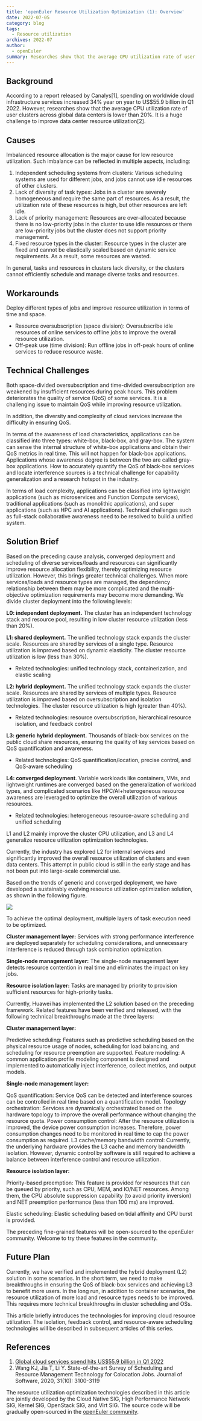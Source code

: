 ```yaml
---
title: 'openEuler Resource Utilization Optimization (1): Overview'
date: 2022-07-05
category: blog
tags:
  - Resource utilization
archives: 2022-07
author:
  - openEuler
summary: Researches show that the average CPU utilization rate of user clusters across global data centers is lower than 20%. It is a huge challenge to improve data center resource utilization.
---
```


## Background

According to a report released by Canalys[1], spending on worldwide cloud infrastructure services increased 34% year on year to US$55.9 billion in Q1 2022. However, researches show that the average CPU utilization rate of user clusters across global data centers is lower than 20%. It is a huge challenge to improve data center resource utilization[2].

## Causes

Imbalanced resource allocation is the major cause for low resource utilization. Such imbalance can be reflected in multiple aspects, including:

1.  Independent scheduling systems from clusters: Various scheduling systems are used for different jobs, and jobs cannot use idle resources of other clusters.
2.  Lack of diversity of task types: Jobs in a cluster are severely homogeneous and require the same part of resources. As a result, the utilization rate of these resources is high, but other resources are left idle.
3.  Lack of priority management: Resources are over-allocated because there is no low-priority jobs in the cluster to use idle resources or there are low-priority jobs but the cluster does not support priority management.
4.  Fixed resource types in the cluster: Resource types in the cluster are fixed and cannot be elastically scaled based on dynamic service requirements. As a result, some resources are wasted.

In general, tasks and resources in clusters lack diversity, or the clusters cannot efficiently schedule and manage diverse tasks and resources.

## Workarounds

Deploy different types of jobs and improve resource utilization in terms of time and space.

- Resource oversubscription (space division): Oversubscribe idle resources of online services to offline jobs to improve the overall resource utilization.
- Off-peak use (time division): Run offline jobs in off-peak hours of online services to reduce resource waste.

## Technical Challenges

Both space-divided oversubscription and time-divided oversubscription are weakened by insufficient resources during peak hours. This problem deteriorates the quality of service (QoS) of some services. It is a challenging issue to maintain QoS while improving resource utilization.

In addition, the diversity and complexity of cloud services increase the difficulty in ensuring QoS.

In terms of the awareness of load characteristics, applications can be classified into three types: white-box, black-box, and gray-box. The system can sense the internal structure of white-box applications and obtain their QoS metrics in real time. This will not happen for black-box applications. Applications whose awareness degree is between the two are called gray-box applications. How to accurately quantify the QoS of black-box services and locate interference sources is a technical challenge for capability generalization and a research hotspot in the industry.

In terms of load complexity, applications can be classified into lightweight applications (such as microservices and Function Compute services), traditional applications (such as monolithic applications), and super applications (such as HPC and AI applications). Technical challenges such as full-stack collaborative awareness need to be resolved to build a unified system.

## Solution Brief

Based on the preceding cause analysis, converged deployment and scheduling of diverse services/loads and resources can significantly improve resource allocation flexibility, thereby optimizing resource utilization. However, this brings greater technical challenges. When more services/loads and resource types are managed, the dependency relationship between them may be more complicated and the multi-objective optimization requirements may become more demanding. We divide cluster deployment into the following levels:

**L0: independent deployment.** The cluster has an independent technology stack and resource pool, resulting in low cluster resource utilization (less than 20%).

**L1: shared deployment.** The unified technology stack expands the cluster scale. Resources are shared by services of a single type. Resource utilization is improved based on dynamic elasticity. The cluster resource utilization is low (less than 30%).

- Related technologies: unified technology stack, containerization, and elastic scaling

**L2: hybrid deployment.** The unified technology stack expands the cluster scale. Resources are shared by services of multiple types. Resource utilization is improved based on oversubscription and isolation technologies. The cluster resource utilization is high (greater than 40%).

- Related technologies: resource oversubscription, hierarchical resource isolation, and feedback control

**L3: generic hybrid deployment.** Thousands of black-box services on the public cloud share resources, ensuring the quality of key services based on QoS quantification and awareness.

- Related technologies: QoS quantification/location, precise control, and QoS-aware scheduling

**L4: converged deployment**. Variable workloads like containers, VMs, and lightweight runtimes are converged based on the generalization of workload types, and complicated scenarios like HPC/AI+heterogeneous resource awareness are leveraged to optimize the overall utilization of various resources.

- Related technologies: heterogeneous resource-aware scheduling and unified scheduling

L1 and L2 mainly improve the cluster CPU utilization, and L3 and L4 generalize resource utilization optimization technologies.

Currently, the industry has explored L2 for internal services and significantly improved the overall resource utilization of clusters and even data centers. This attempt in public cloud is still in the early stage and has not been put into large-scale commercial use.

Based on the trends of generic and converged deployment, we have developed a sustainably evolving resource utilization optimization solution, as shown in the following figure.

<img src="./z01.png">

To achieve the optimal deployment, multiple layers of task execution need to be optimized.

**Cluster management layer:** Services with strong performance interference are deployed separately for scheduling considerations, and unnecessary interference is reduced through task combination optimization.

**Single-node management layer:** The single-node management layer detects resource contention in real time and eliminates the impact on key jobs.

**Resource isolation layer:** Tasks are managed by priority to provision sufficient resources for high-priority tasks.

Currently, Huawei has implemented the L2 solution based on the preceding framework. Related features have been verified and released, with the following technical breakthroughs made at the three layers:

**Cluster management layer:**

Predictive scheduling: Features such as predictive scheduling based on the physical resource usage of nodes, scheduling for load balancing, and scheduling for resource preemption are supported.
Feature modeling: A common application profile modeling component is designed and implemented to automatically inject interference, collect metrics, and output models.

**Single-node management layer:**

QoS quantification: Service QoS can be detected and interference sources can be controlled in real time based on a quantification model.
Topology orchestration: Services are dynamically orchestrated based on the hardware topology to improve the overall performance without changing the resource quota.
Power consumption control: After the resource utilization is improved, the device power consumption increases. Therefore, power consumption changes need to be monitored in real time to cap the power consumption as required.
L3 cache/memory bandwidth control: Currently, the underlying hardware provides the L3 cache and memory bandwidth isolation. However, dynamic control by software is still required to achieve a balance between interference control and resource utilization.

**Resource isolation layer:**

Priority-based preemption: This feature is provided for resources that can be queued by priority, such as CPU, MEM, and IO/NET resources. Among them, the CPU absolute suppression capability (to avoid priority inversion) and NET preemption performance (less than 100 ms) are improved.

Elastic scheduling: Elastic scheduling based on tidal affinity and CPU burst is provided.

The preceding fine-grained features will be open-sourced to the openEuler community. Welcome to try these features in the community.

## Future Plan

Currently, we have verified and implemented the hybrid deployment (L2) solution in some scenarios. In the short term, we need to make breakthroughs in ensuring the QoS of black-box services and achieving L3 to benefit more users. In the long run, in addition to container scenarios, the resource utilization of more load and resource types needs to be improved. This requires more technical breakthroughs in cluster scheduling and OSs.

This article briefly introduces the technologies for improving cloud resource utilization. The isolation, feedback control, and resource-aware scheduling technologies will be described in subsequent articles of this series.

## References

1.  [Global cloud services spend hits US$55.9 billion in Q1 2022](https://www.canalys.com/newsroom/global-cloud-services-Q1-2022)
2.  Wang KJ, Jia T, Li Y. State-of-the-art Survey of Scheduling and Resource Management Technology for Colocation Jobs. Journal of Software, 2020, 31(10): 3100-3119


The resource utilization optimization technologies described in this article are jointly developed by the Cloud Native SIG, High Performance Network SIG, Kernel SIG, OpenStack SIG, and Virt SIG. The source code will be gradually open-sourced in the [openEuler community](https://gitee.com/openeuler).
